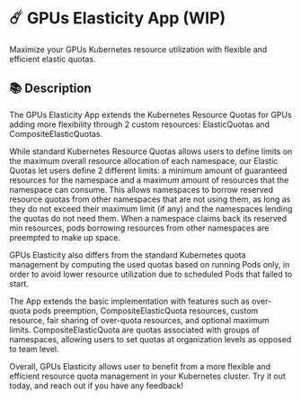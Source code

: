 # ☄️ GPUs Elasticity App (WIP)
Maximize your GPUs Kubernetes resource utilization with flexible and efficient elastic quotas.

## 📚 Description
The GPUs Elasticity App extends the Kubernetes Resource Quotas for GPUs adding more flexibility through 2 custom resources: ElasticQuotas and CompositeElasticQuotas.

While standard Kubernetes Resource Quotas allows users to define limits on the maximum overall resource allocation of each namespace, our Elastic Quotas let users define 2 different limits: a minimum amount of guaranteed resources for the namespace and a maximum amount of resources that the namespace can consume. This allows namespaces to borrow reserved resource quotas from other namespaces that are not using them, as long as they do not exceed their maximum limit (if any) and the namespaces lending the quotas do not need them. When a namespace claims back its reserved min resources, pods borrowing resources from other namespaces are preempted to make up space.

GPUs Elasticity also differs from the standard Kubernetes quota management by computing the used quotas based on running Pods only, in order to avoid lower resource utilization due to scheduled Pods that failed to start.

The App extends the basic implementation with features such as over-quota pods preemption, CompositeElasticQuota resources, custom resource, fair sharing of over-quota resources, and optional maximum limits. CompositeElasticQuota are quotas associated with groups of namespaces, allowing users to set quotas at organization levels as opposed to team level.

Overall, GPUs Elasticity allows user to benefit from a more flexible and efficient resource quota management in your Kubernetes cluster. Try it out today, and reach out if you have any feedback!

